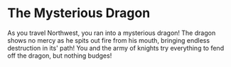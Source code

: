 # The Mysterious Dragon
As you travel Northwest, you ran into a mysterious dragon! The dragon shows no mercy as he spits out fire from his mouth, bringing endless destruction in its' path! You and the army of knights try everything to fend off the dragon, but nothing budges!